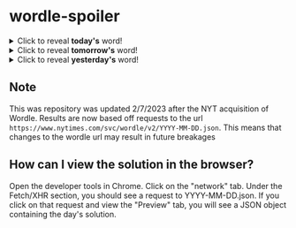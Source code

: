 # wordle-spoiler

<details>
  <summary>Click to reveal <b>today's</b> word!</summary>
  <br>
  <b> worst </b>
</details>

<details>
  <summary>Click to reveal <b>tomorrow's</b> word!</summary>
  <br>
  <b> young </b>
</details>

<details>
  <summary>Click to reveal <b>yesterday's</b> word!</summary>
  <br>
  <b> adapt </b>
</details>

## Note
This was repository was updated 2/7/2023 after the NYT acquisition of Wordle. Results are now based off requests to the url `https://www.nytimes.com/svc/wordle/v2/YYYY-MM-DD.json`. This means that changes to the wordle url may result in future breakages

## How can I view the solution in the browser?
Open the developer tools in Chrome. Click on the "network" tab. Under the Fetch/XHR section, you should see a request to YYYY-MM-DD.json. If you click on that request and view the "Preview" tab, you will see a JSON object containing the day's solution.